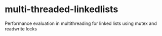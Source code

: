 # multi-threaded-linkedlists
Performance evaluation in multithreading for linked lists using mutex and readwrite locks
